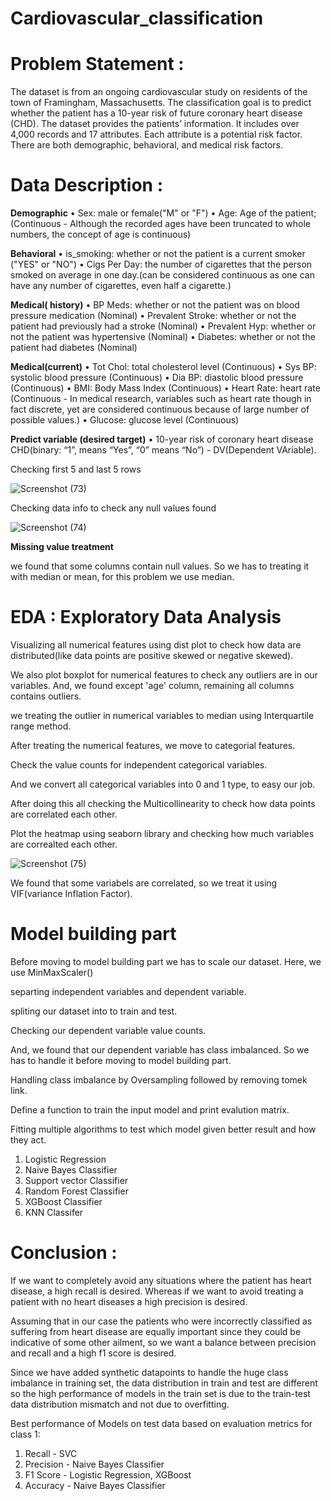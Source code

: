 # Cardiovascular_classification

# Problem Statement : 

The dataset is from an ongoing cardiovascular study on residents of the town of Framingham, Massachusetts. The classification goal is to predict whether the patient has a 10-year risk of future coronary heart disease (CHD). The dataset provides the patients’ information. It includes over 4,000 records and 17 attributes. Each attribute is a potential risk factor. There are both demographic, behavioral, and medical risk factors.


# Data Description : 

**Demographic**
• Sex: male or female("M" or "F")
• Age: Age of the patient;(Continuous - Although the recorded ages have been truncated to whole numbers, the concept of age is continuous)

**Behavioral**
• is_smoking: whether or not the patient is a current smoker ("YES" or "NO")
• Cigs Per Day: the number of cigarettes that the person smoked on average in one day.(can be considered continuous as one can have any number of cigarettes, even half a cigarette.)

**Medical( history)**
• BP Meds: whether or not the patient was on blood pressure medication (Nominal)
• Prevalent Stroke: whether or not the patient had previously had a stroke (Nominal)
• Prevalent Hyp: whether or not the patient was hypertensive (Nominal)
• Diabetes: whether or not the patient had diabetes (Nominal)

**Medical(current)**
• Tot Chol: total cholesterol level (Continuous)
• Sys BP: systolic blood pressure (Continuous)
• Dia BP: diastolic blood pressure (Continuous)
• BMI: Body Mass Index (Continuous)
• Heart Rate: heart rate (Continuous - In medical research, variables such as heart rate though in fact discrete, yet are considered continuous because of large number of possible values.)
• Glucose: glucose level (Continuous)

**Predict variable (desired target)**
• 10-year risk of coronary heart disease CHD(binary: “1”, means “Yes”, “0” means “No”) - DV(Dependent VAriable).

Checking first 5 and last 5 rows

![Screenshot (73)](https://user-images.githubusercontent.com/67784512/211741807-3d94daf3-9aa5-431f-be16-de36b103d882.png)

Checking data info to check any null values found

![Screenshot (74)](https://user-images.githubusercontent.com/67784512/211742624-bcb6be9e-9132-439f-af73-24a4d3de4b3c.png)

**Missing value treatment**

we found that some columns contain null values. So we has to treating it with median or mean, for this problem we use median.

# EDA : Exploratory Data Analysis

Visualizing all numerical features using dist plot to check how data are distributed(like data points are positive skewed or negative skewed).

We also plot boxplot for numerical features to check any outliers are in our variables. And, we found except 'age' column, remaining all columns contains outliers.

we treating the outlier in numerical variables to median using Interquartile range method.

After treating the numerical features, we move to categorial features.

Check the value counts for independent categorical variables.

And we convert all categorical variables into 0 and 1 type, to easy our job.

After doing this all checking the Multicollinearity to check how data points are correlated each other.

Plot the heatmap using seaborn library and checking how much variables are correalted each other.


![Screenshot (75)](https://user-images.githubusercontent.com/67784512/211758913-7ea91963-14d4-4604-8f08-a1ac01b3fb55.png)


We found that some variabels are correlated, so we treat it using VIF(variance Inflation Factor).

# Model building part

Before moving to model building part we has to scale our dataset. Here, we use MinMaxScaler()

separting independent variables and dependent variable.

spliting our dataset into to train and test.

Checking our dependent variable value counts.

 And, we found that our dependent variable has class imbalanced. So we has to handle it before moving to model building part.
 
 Handling class imbalance by Oversampling followed by removing tomek link.
 
 Define a function to train the input model and print evalution matrix.
 
 Fitting multiple algorithms to test which model given better result and how they act.
 
 1. Logistic Regression
 2. Naive Bayes Classifier
 3. Support vector Classifier
 4. Random Forest Classifier
 5. XGBoost Classifier
 6. KNN Classifer
 
 
 # Conclusion :
 
 If we want to completely avoid any situations where the patient has heart disease, a high recall is desired. Whereas if we want to avoid treating a patient with no heart diseases a high precision is desired.
 
Assuming that in our case the patients who were incorrectly classified as suffering from heart disease are equally important since they could be indicative of some other ailment, so we want a balance between precision and recall and a high f1 score is desired.

Since we have added synthetic datapoints to handle the huge class imbalance in training set, the data distribution in train and test are different so the high performance of models in the train set is due to the train-test data distribution mismatch and not due to overfitting.

Best performance of Models on test data based on evaluation metrics for class 1: 
1. Recall - SVC
2. Precision - Naive Bayes Classifier
3. F1 Score - Logistic Regression, XGBoost
4. Accuracy - Naive Bayes Classifier
 
 





















